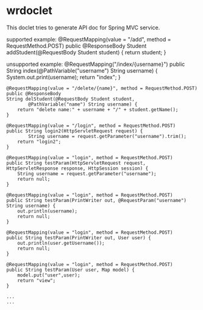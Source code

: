 # wrdoclet
This doclet tries to generate API doc for Spring MVC service.

supported example:
	@RequestMapping(value = "/add", method = RequestMethod.POST)
	public @ResponseBody
	Student addStudent(@RequestBody Student student) {
		return student;
	}	
	
unsupported example:
    @RequestMapping("/index/{username}")
    public String index(@PathVariable("username") String username) {
        System.out.print(username);
        return "index";
    }
	
	@RequestMapping(value = "/delete/{name}", method = RequestMethod.POST)
	public @ResponseBody
	String delStudent(@RequestBody Student student,
			@PathVariable("name") String username) {
		return "delete name:" + username + "/" + student.getName();
	}

    @RequestMapping(value = "/login", method = RequestMethod.POST)
    public String login2(HttpServletRequest request) {
            String username = request.getParameter("username").trim();
        return "login2";
    }
	
	@RequestMapping(value = "login", method = RequestMethod.POST)
	public String testParam(HttpServletRequest request, HttpServletResponse response, HttpSession session) {
		String username = request.getParameter("username");
		return null;
	}
	
	@RequestMapping(value = "login", method = RequestMethod.POST)
	public String testParam(PrintWriter out, @RequestParam("username") String username) {
		out.println(username);
		return null;
	}
	
	@RequestMapping(value = "login", method = RequestMethod.POST)
	public String testParam(PrintWriter out, User user) {
		out.println(user.getUsername());
		return null;
	}

	@RequestMapping(value = "login", method = RequestMethod.POST)
	public String testParam(User user, Map model) {
		model.put("user",user);
		return "view";
	}
	
	...
	...